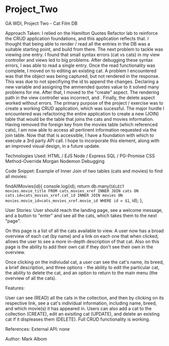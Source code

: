 # Project_Two
GA WDI, Project Two - Cat Film DB 

Approach Taken:
I relied on the Hamilton Quotes Refactor lab to reinforce the CRUD application foundations, and this application reflects that.  I thought that being able to render / read all the entries in the DB was a suitable starting point, and build from there.  The next problem to tackle was viewing one entry.  I found that small syntax errors (cat vs cats) in my view controller and views led to big problems.  After debugging these syntax errors, I was able to read a single entry.  Once the read functionality was complete, I moved on to editing an existing cat.  A problem I encountered was that the object was being captured, but not rendered in the response.  This was due to not specifiying the id to append the changes.  Declaring a new variable and assigning the ammended quotes value to it solved many problems for me.  After that, I moved to the "create" aspect.  The rendering path in the view controller was incorrect, and .  Finally, the delete aspect worked without errors.  The primary purpose of the project / exercise was to create a working CRUD application, which was sucessful.  The major hurdle I encountered was refactoring the entire application to create a new (JOIN) table that would be the table that joins the cats and movies information. Having removed the foreign key from the movies table (which referenced cats), I am now able to access all pertinent information requested via the join table.  Now that that is accessible, I have a foundation with which to execute a 3rd party API call.  I hope to incorporate this element, along with an improved visual design, in a future update.  

Technologies Used:
HTML / EJS
Node / Express
SQL / PG-Promise
CSS
Method-Override
Morgan
Nodemon
Debugging

Code Snippet:
Example of Inner Join of two tables (cats and movies) to find all movies:

  findAllMovies(id){
    console.log(id);
    return db.many(`
      SELECT movies.movie_title
      FROM cats_movies_xref
      INNER JOIN cats ON cats.id=cats_movies_xref.cat_id
      INNER JOIN movies ON movies.movie_id=cats_movies_xref.movie_id
      WHERE id = $1
      `, id);
  },

User Stories:
User should reach the landing page, see a welcome message, and a button to "enter" and see all the cats, which takes them to the next "page".

On this page is a list of all the cats available to view.  A user now has a broad overview of each cat (by name) and a link on each one that when clicked, allows the user to see a more in-depth description of that cat.  Also on this page is the ability to add their own cat if they don't see their own in the overview.

Once clicking on the indiviudal cat, a user can see the cat's name, its breed, a brief description, and three options - the ability to edit the particular cat, the ability to delete the cat, and an option to return to the main menu (the overview of all the cats).  

Features:

User can see (READ) all the cats in the collection, and then by clicking on its respective link, see a cat's individual information, including name, breed, and which movie(s) it has appeared in.  Users can also add a cat to the collection (CREATE), edit an exisiting cat (UPDATE), and delete an existing cat if it displeases them (DELETE).  Full CRUD functionality is working.    

References:
External API: none

Author: Mark Albom 

